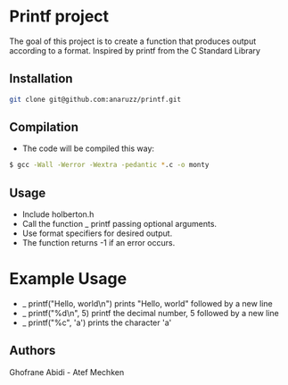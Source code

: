 # Printf project
The goal of this project is to create a function that produces output according to a format.
Inspired by printf from the C Standard Library

## Installation
```bash
git clone git@github.com:anaruzz/printf.git
```

## Compilation
* The code will be compiled this way:
```bash
$ gcc -Wall -Werror -Wextra -pedantic *.c -o monty
```

## Usage
* Include holberton.h
* Call the function _ printf passing optional arguments.
* Use format specifiers for desired output.
* The function returns -1 if an error occurs.


# Example Usage
* _ printf("Hello, world\n") prints "Hello, world" followed by a new line
* _ printf("%d\n", 5) printf the decimal number, 5 followed by a new line
* _ printf("%c", 'a') prints the character 'a'

## Authors
Ghofrane Abidi - Atef Mechken
